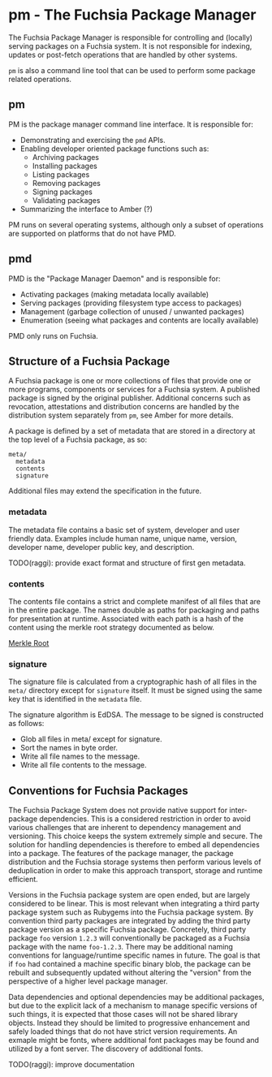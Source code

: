 # pm - The Fuchsia Package Manager

The Fuchsia Package Manager is responsible for controlling and (locally) serving
packages on a Fuchsia system. It is not responsible for indexing, updates or
post-fetch operations that are handled by other systems.

`pm` is also a command line tool that can be used to perform some package
related operations.

## pm

PM is the package manager command line interface. It is responsible for:

 * Demonstrating and exercising the `pmd` APIs.
 * Enabling developer oriented package functions such as:
    - Archiving packages
    - Installing packages
    - Listing packages
    - Removing packages
    - Signing packages
    - Validating packages
 * Summarizing the interface to Amber (?)

PM runs on several operating systems, although only a subset of operations are
supported on platforms that do not have PMD.

## pmd

PMD is the "Package Manager Daemon" and is responsible for:

 * Activating packages (making metadata locally available)
 * Serving packages (providing filesystem type access to packages)
 * Management (garbage collection of unused / unwanted packages)
 * Enumeration (seeing what packages and contents are locally available)

PMD only runs on Fuchsia.

## Structure of a Fuchsia Package

A Fuchsia package is one or more collections of files that provide one or more
programs, components or services for a Fuchsia system. A published package is
signed by the original publisher. Additional concerns such as revocation,
attestations and distribution concerns are handled by the distribution system
separately from `pm`, see Amber for more details.

A package is defined by a set of metadata that are stored in a directory at the
top level of a Fuchsia package, as so:

```
meta/
  metadata
  contents
  signature
```

Additional files may extend the specification in the future.

### metadata

The metadata file contains a basic set of system, developer and user friendly
data. Examples include human name, unique name, version, developer name,
developer public key, and description.

TODO(raggi): provide exact format and structure of first gen metadata.

### contents

The contents file contains a strict and complete manifest of all files that
are in the entire package. The names double as paths for packaging and paths
for presentation at runtime. Associated with each path is a hash of the
content using the merkle root strategy documented as below.

[Merkle Root](https://fuchsia.googlesource.com/docs/+/master/merkleroot.md)


### signature

The signature file is calculated from a cryptographic hash of all files in the
`meta/` directory except for `signature` itself. It must be signed using the
same key that is identified in the `metadata` file.

The signature algorithm is EdDSA. The message to be signed is constructed as follows:

* Glob all files in meta/ except for signature.
* Sort the names in byte order.
* Write all file names to the message.
* Write all file contents to the message.

## Conventions for Fuchsia Packages

The Fuchsia Package System does not provide native support for inter-package
dependencies. This is a considered restriction in order to avoid various
challenges that are inherent to dependency management and versioning. This
choice keeps the system extremely simple and secure. The solution for handling
dependencies is therefore to embed all dependencies into a package. The
features of the package manager, the package distribution and the Fuchsia
storage systems then perform various levels of deduplication in order to make
this approach transport, storage and runtime efficient.

Versions in the Fuchsia package system are open ended, but are largely
considered to be linear. This is most relevant when integrating a third party
package system such as Rubygems into the Fuchsia package system. By convention
third party packages are integrated by adding the third party package version as
a specific Fuchsia package. Concretely, third party package `foo` version
`1.2.3` will conventionally be packaged as a Fuchsia package with the name
`foo-1.2.3`. There may be additional naming conventions for language/runtime
specific names in future. The goal is that if `foo` had contained a machine
specific binary blob, the package can be rebuilt and subsequently updated
without altering the "version" from the perspective of a higher level package
manager.

Data dependencies and optional dependencies may be additional packages, but due
to the explicit lack of a mechanism to manage specific versions of such things,
it is expected that those cases will not be shared library objects. Instead they
should be limited to progressive enhancement and safely loaded things that do
not have strict version requirements. An exmaple might be fonts, where
additional font packages may be found and utilized by a font server. The
discovery of additional fonts.

TODO(raggi): improve documentation
